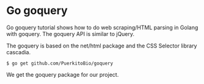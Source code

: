 # Go goquery

Go goquery tutorial shows how to do web scraping/HTML parsing in Golang with goquery. The goquery API is similar to jQuery.

The goquery is based on the net/html package and the CSS Selector library cascadia.

```
$ go get github.com/PuerkitoBio/goquery
```

We get the goquery package for our project.